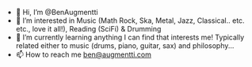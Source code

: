 - 👋 Hi, I’m @BenAugmentti
- 👀 I’m interested in Music (Math Rock, Ska, Metal, Jazz, Classical.. etc. etc., love it all!), Reading (SciFi) & Drumming 
- 🌱 I’m currently learning anything I can find that interests me! Typically related either to music (drums, piano, guitar, sax) and philosophy... 
- 📫 How to reach me ben@augmentti.com

<!---
BenAugmentti/BenAugmentti is a ✨ special ✨ repository because its `README.md` (this file) appears on your GitHub profile.
You can click the Preview link to take a look at your changes.
--->
